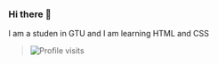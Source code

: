 ### Hi there 👋

I am a studen in GTU and I am learning HTML and CSS
> ![Profile visits](https://komarev.com/ghpvc/?username=PravinKumar08&color=blue)
